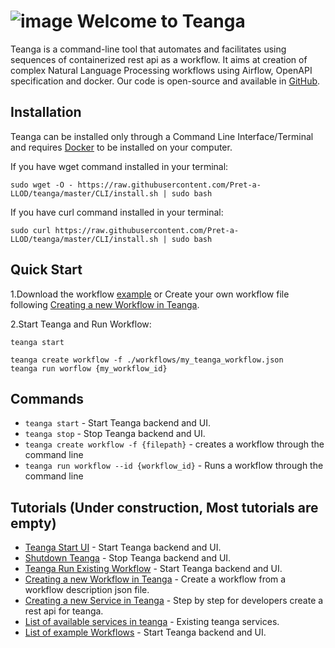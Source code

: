 # ![image](/teanga/assets/teanga-logo.png)  Welcome to Teanga
Teanga is a command-line tool that automates and facilitates using sequences of containerized rest api as a workflow. It aims at creation of complex Natural Language Processing workflows using Airflow, OpenAPI specification and docker.
Our code is open-source and available in [GitHub](https://github.com/pret-a-llod/teanga).

## Installation

Teanga can be installed only through a Command Line Interface/Terminal and requires [Docker](https://docs.docker.com/get-docker/) to be installed on your computer.

If you have wget command installed in your terminal:

    sudo wget -O - https://raw.githubusercontent.com/Pret-a-LLOD/teanga/master/CLI/install.sh | sudo bash

If you have curl command installed in your terminal:

    sudo curl https://raw.githubusercontent.com/Pret-a-LLOD/teanga/master/CLI/install.sh | sudo bash

## Quick Start
1.Download the workflow [example](https://raw.githubusercontent.com/Pret-a-LLOD/teanga/master/workflows/dkpro_treetagger.json) 
   or Create your own workflow file following [Creating a new Workflow in Teanga](/create_new_workflow).

2.Start Teanga and Run Workflow:

    teanga start

    teanga create workflow -f ./workflows/my_teanga_workflow.json
    teanga run worflow {my_workflow_id}

## Commands

* `teanga start` - Start Teanga backend and UI.
* `teanga stop` - Stop Teanga backend and UI.
* `teanga create workflow -f {filepath}` -  creates a workflow through the command line
* `teanga run workflow --id {workflow_id}` -  Runs a workflow through the command line


## Tutorials (Under construction, Most tutorials are empty)

* [Teanga Start UI](/teanga/start_teanga/) - Start Teanga backend and UI.
* [Shutdown Teanga](/teanga/stop_teanga/) - Stop Teanga backend and UI.
* [Teanga Run Existing Workflow](/teanga/run_existing_workflow/) - Start Teanga backend and UI.
* [Creating a new Workflow in Teanga](/teanga/create_new_workflow/) - Create a workflow from a workflow description json file.
* [Creating a new Service in Teanga](/teanga/create_new_service/) - Step by step for developers create a rest api for teanga.
* [List of available services in teanga](/teanga/available_services/) - Existing teanga services.
* [List of example Workflows](/teanga/available_workflows/) - Start Teanga backend and UI.
